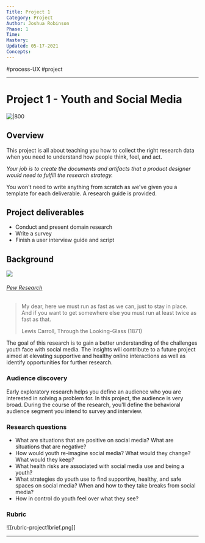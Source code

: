 ```yaml
---
Title: Project 1
Category: Project
Author: Joshua Robinson 
Phase: 1
Time: 
Mastery: 
Updated: 05-17-2021
Concepts: 
---
```

#process-UX #project

---
# Project 1 - Youth and Social Media
![|800](https://prodesigncurriculum.s3.us-east-2.amazonaws.com/project-header.png)
## Overview
This project is all about teaching you how to collect the right research data when you need to understand how people think, feel, and act.  

*Your job is to create the documents and artifacts that a product designer would need to fulfill the research strategy.*
 
You won't need to write anything from scratch as we've given you a template for each deliverable. A research guide is provided. 

## Project deliverables 
- Conduct and present domain research 
- Write a survey
- Finish a user interview guide and script

## Background
![](https://prodesigncurriculum.s3.us-east-2.amazonaws.com/youth-social-media.jpg)
###### [Pew Research](https://www.pewresearch.org/internet/2018/05/31/teens-social-media-technology-2018/)

> My dear, here we must run as fast as we can, just to stay in place. And if you want to get somewhere else you must run at least twice as fast as that. 
> 
>   Lewis Carroll, Through the Looking-Glass (1871)

The goal of this research is to gain a better understanding of the challenges youth face with social media. The insights will contribute to a future project aimed at elevating supportive and healthy online interactions as well as identify opportunities for further research. 

### Audience discovery
Early exploratory research helps you define an audience who you are interested in solving a problem for. In this project, the audience is very broad. During the course of the research, you'll define the behavioral audience segment you intend to survey and interview. 

### Research questions
- What are situations that are positive on social media? What are situations that are negative?
- How would youth re-imagine social media? What would they change? What would they keep?
- What health risks are associated with social media use and being a youth?
- What strategies do youth use to find supportive, healthy, and safe spaces on social media? When and how to they take breaks from social media?
- How in control do youth feel over what they see? 

### Rubric
![[rubric-project1brief.png]]

---







